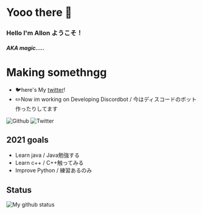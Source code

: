 # Yooo there 👋　

<!--
**Yasuuuuuu/Yasuuuuuu** is a ✨ _special_ ✨ repository because its `README.md` (this file) appears on your GitHub profile.
-->
### Hello I'm Allon ようこそ！
<h5>AKA magic.....</h5>

# Making somethngg
- 🐦here's My [twitter]!
- ✏️Now im working on Developing Discordbot / 今はディスコードのボット作ったりしてます </br>

![Github](https://img.shields.io/github/followers/magicgang?style=plastic)
![Twitter](https://img.shields.io/twitter/follow/norimakitamagoo?style=plastic)

## 2021 goals
- Learn java / Java勉強する
- Learn c++ / C++触ってみる
- Improve Python / 練習あるのみ

## Status
<img align='left' alt="My github status" src="https://github-readme-stats.vercel.app/api?username=magicgang&show_icons=true&theme=tokyonight" />



[twitter]: https://twitter.com/Norimakitamagoo
